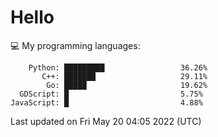 # Hello

💻 My programming languages:

```
    Python: █████████                 36.26%
       C++: ███████                   29.11%
        Go: █████                     19.62%
  GDScript: █                         5.75%
JavaScript: █                         4.88%
```

Last updated on Fri May 20 04:05 2022 (UTC)
